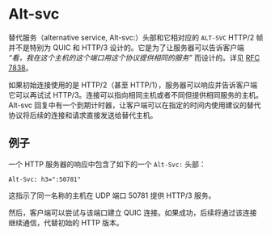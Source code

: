# Alt-svc

替代服务（alternative service, Alt-svc:）头部和它相对应的 `ALT-SVC` HTTP/2 帧并不是特别为 QUIC 和 HTTP/3 设计的。它是为了让服务器可以告诉客户端 *“看，我在这个主机的这个端口用这个协议提供相同的服务”* 而设计的。详见 [RFC 7838](https://tools.ietf.org/html/rfc7838)。

如果初始连接使用的是 HTTP/2（甚至 HTTP/1），服务器可以响应并告诉客户端它可以再试试 HTTP/3。连接可以指向相同主机或者不同但提供相同服务的主机。Alt-svc 回复中有一个到期计时器，让客户端可以在指定的时间内使用建议的替代协议将后续的连接和请求直接发送给替代主机。

## 例子

一个 HTTP 服务器的响应中包含了如下的一个 `Alt-Svc:` 头部：

    Alt-Svc: h3=":50781"

这指示了同一名称的主机在 UDP 端口 50781 提供 HTTP/3 服务。

然后，客户端可以尝试与该端口建立 QUIC 连接。如果成功，后续将通过该连接继续通信，代替初始的 HTTP 版本。
